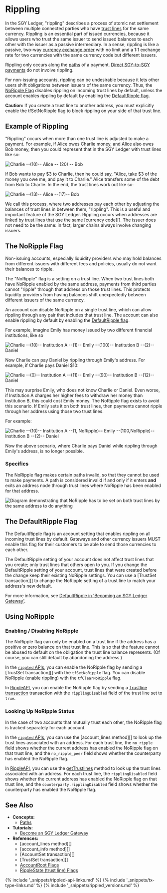 # Rippling

In the SGY Ledger, "rippling" describes a process of atomic net settlement between multiple connected parties who have [trust lines](trust-lines-and-issuing.html) for the same currency. Rippling is an essential part of issued currencies, because it allows users who trust the same issuer to send issued balances to each other with the issuer as a passive intermediary. In a sense, rippling is like a passive, two-way [currency exchange order](offers.html) with no limit and a 1:1 exchange rate for two currencies with the same currency code but different issuers.

Rippling only occurs along the [paths](paths.html) of a payment. [Direct SGY-to-SGY payments](direct-xrp-payments.html) do not involve rippling.

For non-issuing accounts, rippling can be undesirable because it lets other users shift obligations between issuers of the same currency. Thus, the [NoRipple Flag](#the-noripple-flag) disables rippling on incoming trust lines by default, unless the account enables rippling by default by enabling the [DefaultRipple flag](#the-defaultripple-flag).

**Caution:** If you create a trust line to another address, you must explicitly enable the tfSetNoRipple flag to block rippling on your side of that trust line.

## Example of Rippling

"Rippling" occurs when more than one trust line is adjusted to make a payment. For example, if Alice owes Charlie money, and Alice also owes Bob money, then you could represent that in the SGY Ledger with trust lines like so:

![Charlie --($10)-- Alice -- ($20) -- Bob](img/noripple-01.png)

If Bob wants to pay $3 to Charlie, then he could say, "Alice, take $3 of the money you owe me, and pay it to Charlie." Alice transfers some of the debt from Bob to Charlie. In the end, the trust lines work out like so:

![Charlie --($13)-- Alice --($17)-- Bob](img/noripple-02.png)

We call this process, where two addresses pay each other by adjusting the balances of trust lines in between them, "rippling". This is a useful and important feature of the SGY Ledger. Rippling occurs when addresses are linked by trust lines that use the same [currency code][]. The issuer does not need to be the same: in fact, larger chains always involve changing issuers.

## The NoRipple Flag

Non-issuing accounts, especially liquidity providers who may hold balances from different issuers with different fees and policies, usually do not want their balances to ripple.

The "NoRipple" flag is a setting on a trust line. When two trust lines both have NoRipple enabled by the same address, payments from third parties cannot "ripple" through that address on those trust lines. This protects liquidity providers from having balances shift unexpectedly between different issuers of the same currency.

An account can disable NoRipple on a single trust line, which can allow rippling through any pair that includes that trust line. The account can also enable rippling by default by enabling the [DefaultRipple flag](#the-defaultripple-flag).

For example, imagine Emily has money issued by two different financial institutions, like so

![Charlie --($10)-- Institution A --($1)-- Emily --($100)-- Institution B --($2)-- Daniel](img/noripple-03.png)

Now Charlie can pay Daniel by rippling through Emily's address. For example, if Charlie pays Daniel $10:

![Charlie --($0)-- Institution A --($11)-- Emily --($90)-- Institution B --($12)-- Daniel](img/noripple-04.png)

This may surprise Emily, who does not know Charlie or Daniel. Even worse, if Institution A charges her higher fees to withdraw her money than Institution B, this could cost Emily money. The NoRipple flag exists to avoid this scenario. If Emily sets it on both trust lines, then payments cannot ripple through her address using those two trust lines.

For example:

![Charlie --($10)-- Institution A --($1, NoRipple)-- Emily --($100,NoRipple)-- Institution B --($2)-- Daniel](img/noripple-05.png)

Now the above scenario, where Charlie pays Daniel while rippling through Emily's address, is no longer possible.

### Specifics

The NoRipple flag makes certain paths invalid, so that they cannot be used to make payments. A path is considered invalid if and only if it enters **and** exits an address node through trust lines where NoRipple has been enabled for that address.

![Diagram demonstrating that NoRipple has to be set on both trust lines by the same address to do anything](img/noripple-06.png)


## The DefaultRipple Flag

The DefaultRipple flag is an account setting that enables rippling on all incoming trust lines by default. Gateways and other currency issuers MUST enable this flag for their customers to be able to send those currencies to each other.

The DefaultRipple setting of your account does not affect trust lines that you create; only trust lines that others open to you. If you change the DefaultRipple setting of your account, trust lines that were created before the change keep their existing NoRipple settings. You can use a [TrustSet transaction][] to change the NoRipple setting of a trust line to match your address's new default.

For more information, see [DefaultRipple in 'Becoming an SGY Ledger Gateway'](become-an-xrp-ledger-gateway.html#defaultripple).


## Using NoRipple
<!--{# TODO: move these things into their own tutorials #}-->

### Enabling / Disabling NoRipple

The NoRipple flag can only be enabled on a trust line if the address has a positive or zero balance on that trust line. This is so that the feature cannot be abused to default on the obligation the trust line balance represents. (Of course, you can still default by abandoning the address.)

In the [`rippled` APIs](rippled-api.html), you can enable the NoRipple flag by sending a [TrustSet transaction][] with the `tfSetNoRipple` flag. You can disable NoRipple (enable rippling) with the `tfClearNoRipple` flag.

In [RippleAPI](rippleapi-reference.html), you can enable the NoRipple flag by sending a [Trustline transaction](rippleapi-reference.html#preparetrustline) transaction with the `ripplingDisabled` field of the trust line set to `true`.


### Looking Up NoRipple Status

In the case of two accounts that mutually trust each other, the NoRipple flag is tracked separately for each account.

In the [`rippled` APIs](rippled-api.html), you can use the [account_lines method][] to look up the trust lines associated with an address. For each trust line, the `no_ripple` field shows whether the current address has enabled the NoRipple flag on that trust line, and the `no_ripple_peer` field shows whether the counterparty has enabled the NoRipple flag.

In [RippleAPI](rippleapi-reference.html), you can use the [getTrustlines](rippleapi-reference.html#gettrustlines) method to look up the trust lines associated with an address. For each trust line, the `ripplingDisabled` field shows whether the current address has enabled the NoRipple flag on that trust line, and the `counterparty.ripplingDisabled` field shows whether the counterparty has enabled the NoRipple flag.


## See Also

- **Concepts:**
    - [Paths](paths.html)
- **Tutorials:**
    - [Become an SGY Ledger Gateway](become-an-xrp-ledger-gateway.html)
- **References:**
    - [account_lines method][]
    - [account_info method][]
    - [AccountSet transaction][]
    - [TrustSet transaction][]
    - [AccountRoot Flags](accountroot.html#accountroot-flags)
    - [RippleState (trust line) Flags](ripplestate.html#ripplestate-flags)

<!--{# common link defs #}-->
{% include '_snippets/rippled-api-links.md' %}
{% include '_snippets/tx-type-links.md' %}
{% include '_snippets/rippled_versions.md' %}
